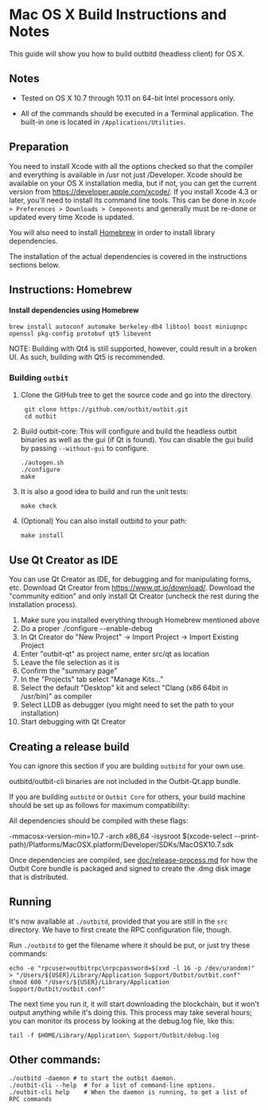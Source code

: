 Mac OS X Build Instructions and Notes
====================================
This guide will show you how to build outbitd (headless client) for OS X.

Notes
-----

* Tested on OS X 10.7 through 10.11 on 64-bit Intel processors only.

* All of the commands should be executed in a Terminal application. The
built-in one is located in `/Applications/Utilities`.

Preparation
-----------

You need to install Xcode with all the options checked so that the compiler
and everything is available in /usr not just /Developer. Xcode should be
available on your OS X installation media, but if not, you can get the
current version from https://developer.apple.com/xcode/. If you install
Xcode 4.3 or later, you'll need to install its command line tools. This can
be done in `Xcode > Preferences > Downloads > Components` and generally must
be re-done or updated every time Xcode is updated.

You will also need to install [Homebrew](http://brew.sh) in order to install library
dependencies.

The installation of the actual dependencies is covered in the instructions
sections below.

Instructions: Homebrew
----------------------

#### Install dependencies using Homebrew

    brew install autoconf automake berkeley-db4 libtool boost miniupnpc openssl pkg-config protobuf qt5 libevent

NOTE: Building with Qt4 is still supported, however, could result in a broken UI. As such, building with Qt5 is recommended.

### Building `outbit`

1. Clone the GitHub tree to get the source code and go into the directory.

        git clone https://github.com/outbit/outbit.git
        cd outbit

2.  Build outbit-core:
    This will configure and build the headless outbit binaries as well as the gui (if Qt is found).
    You can disable the gui build by passing `--without-gui` to configure.

        ./autogen.sh
        ./configure
        make

3.  It is also a good idea to build and run the unit tests:

        make check

4.  (Optional) You can also install outbitd to your path:

        make install

Use Qt Creator as IDE
------------------------
You can use Qt Creator as IDE, for debugging and for manipulating forms, etc.
Download Qt Creator from https://www.qt.io/download/. Download the "community edition" and only install Qt Creator (uncheck the rest during the installation process).

1. Make sure you installed everything through Homebrew mentioned above
2. Do a proper ./configure --enable-debug
3. In Qt Creator do "New Project" -> Import Project -> Import Existing Project
4. Enter "outbit-qt" as project name, enter src/qt as location
5. Leave the file selection as it is
6. Confirm the "summary page"
7. In the "Projects" tab select "Manage Kits..."
8. Select the default "Desktop" kit and select "Clang (x86 64bit in /usr/bin)" as compiler
9. Select LLDB as debugger (you might need to set the path to your installation)
10. Start debugging with Qt Creator

Creating a release build
------------------------
You can ignore this section if you are building `outbitd` for your own use.

outbitd/outbit-cli binaries are not included in the Outbit-Qt.app bundle.

If you are building `outbitd` or `Outbit Core` for others, your build machine should be set up
as follows for maximum compatibility:

All dependencies should be compiled with these flags:

 -mmacosx-version-min=10.7
 -arch x86_64
 -isysroot $(xcode-select --print-path)/Platforms/MacOSX.platform/Developer/SDKs/MacOSX10.7.sdk

Once dependencies are compiled, see [doc/release-process.md](release-process.md) for how the Outbit Core
bundle is packaged and signed to create the .dmg disk image that is distributed.

Running
-------

It's now available at `./outbitd`, provided that you are still in the `src`
directory. We have to first create the RPC configuration file, though.

Run `./outbitd` to get the filename where it should be put, or just try these
commands:

    echo -e "rpcuser=outbitrpc\nrpcpassword=$(xxd -l 16 -p /dev/urandom)" > "/Users/${USER}/Library/Application Support/Outbit/outbit.conf"
    chmod 600 "/Users/${USER}/Library/Application Support/Outbit/outbit.conf"

The next time you run it, it will start downloading the blockchain, but it won't
output anything while it's doing this. This process may take several hours;
you can monitor its process by looking at the debug.log file, like this:

    tail -f $HOME/Library/Application\ Support/Outbit/debug.log

Other commands:
-------

    ./outbitd -daemon # to start the outbit daemon.
    ./outbit-cli --help  # for a list of command-line options.
    ./outbit-cli help    # When the daemon is running, to get a list of RPC commands
